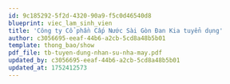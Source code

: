 ```yaml
---
id: 9c185292-5f2d-4320-90a9-f5c0d46540d8
blueprint: viec_lam_sinh_vien
title: 'Công ty Cổ phần Cấp Nước Sài Gòn Đan Kia tuyển dụng'
author: c3056695-eeaf-44b6-a2cb-5cd8a48b5b01
template: thong_bao/show
pdf_file: tb-tuyen-dung-nhan-su-nha-may.pdf
updated_by: c3056695-eeaf-44b6-a2cb-5cd8a48b5b01
updated_at: 1752412573
---
```

